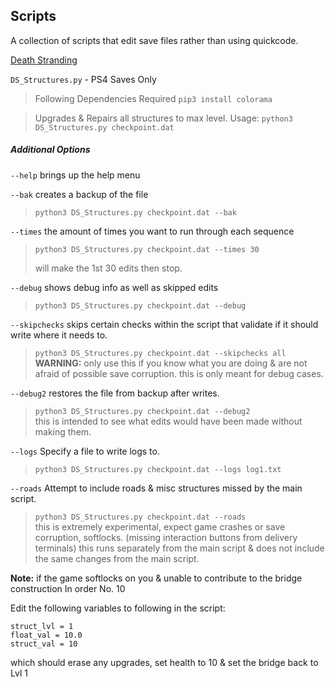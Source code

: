 ## Scripts

A collection of scripts that edit save files rather than using quickcode.

[Death Stranding](Death%20Stranding)  

`DS_Structures.py`  - PS4 Saves Only

> Following Dependencies Required
> `pip3 install colorama`

> Upgrades & Repairs all structures to max level.
> Usage: `python3 DS_Structures.py checkpoint.dat`

##### Additional Options

`--help` brings up the help menu

`--bak` creates a backup of the file

> `python3 DS_Structures.py checkpoint.dat --bak`

`--times` the amount of times you want to run through each sequence

> `python3 DS_Structures.py checkpoint.dat --times 30`
>
> will make the 1st 30 edits then stop.

`--debug` shows debug info as well as skipped edits

> `python3 DS_Structures.py checkpoint.dat --debug`

`--skipchecks` skips certain checks within the script that validate if it should write where it needs to.

> `python3 DS_Structures.py checkpoint.dat --skipchecks all`  
> **WARNING:** only use this if you know what you are doing & are not afraid of possible save corruption.
> this is only meant for debug cases.

`--debug2` restores the file from backup after writes.

> `python3 DS_Structures.py checkpoint.dat --debug2`  
> this is intended to see what edits would have been made without making them.

`--logs` Specify a file to write logs to.

> `python3 DS_Structures.py checkpoint.dat --logs log1.txt`

`--roads` Attempt to include roads & misc structures missed by the main script.

> `python3 DS_Structures.py checkpoint.dat --roads`  
> this is extremely experimental, expect game crashes or save corruption, softlocks. (missing interaction buttons from delivery terminals)
> this runs separately from the main script & does not include the same changes from the main script.

**Note:** if the game softlocks on you & unable to contribute to the bridge construction In order No. 10

Edit the following variables to following in the script:
```
struct_lvl = 1 
float_val = 10.0 
struct_val = 10
```

which should erase any upgrades, set health to 10 & set the bridge back to Lvl 1
